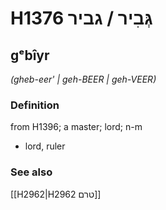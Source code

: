 # H1376 גְּבִיר / גביר

## gᵉbîyr

_(gheb-eer' | ɡeh-BEER | ɡeh-VEER)_

### Definition

from H1396; a master; lord; n-m

- lord, ruler

### See also

[[H2962|H2962 טרם]]
